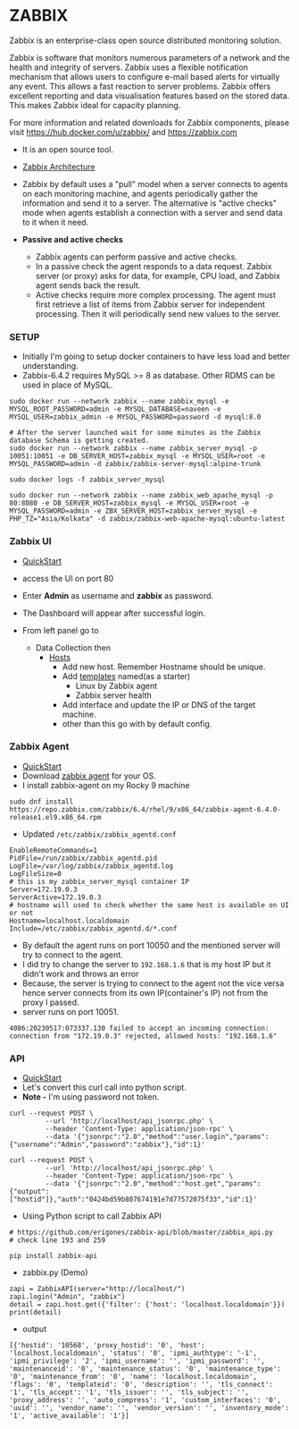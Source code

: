 # ZABBIX

Zabbix is an enterprise-class open source distributed monitoring solution.

Zabbix is software that monitors numerous parameters of a network and the health and integrity of servers. Zabbix uses a flexible notification mechanism that allows users to configure e-mail based alerts for virtually any event. This allows a fast reaction to server problems. Zabbix offers excellent reporting and data visualisation features based on the stored data. This makes Zabbix ideal for capacity planning.

For more information and related downloads for Zabbix components, please visit https://hub.docker.com/u/zabbix/ and https://zabbix.com

- It is an open source tool.
- [Zabbix Architecture](https://www.zabbix.com/documentation/current/en/manual/introduction/overview)
- Zabbix by default uses a "pull" model when a server connects to agents on each monitoring machine, and agents periodically gather the information and send it to a server. The alternative is "active checks" mode when agents establish a connection with a server and send data to it when it need.
- **Passive and active checks**

  - Zabbix agents can perform passive and active checks.
  - In a passive check the agent responds to a data request. Zabbix server (or proxy) asks for data, for example, CPU load, and Zabbix agent sends back the result.
  - Active checks require more complex processing. The agent must first retrieve a list of items from Zabbix server for independent processing. Then it will periodically send new values to the server.

### SETUP

- Initially I'm going to setup docker containers to have less load and better understanding.
- Zabbix-6.4.2 requires MySQL >= 8 as database. Other RDMS can be used in place of MySQL.

```
sudo docker run --network zabbix --name zabbix_mysql -e MYSQL_ROOT_PASSWORD=admin -e MYSQL_DATABASE=naveen -e MYSQL_USER=zabbix_admin -e MYSQL_PASSWORD=password -d mysql:8.0

# After the server launched wait for some minutes as the Zabbix database Schema is getting created.
sudo docker run --network zabbix --name zabbix_server_mysql -p 10051:10051 -e DB_SERVER_HOST=zabbix_mysql -e MYSQL_USER=root -e MYSQL_PASSWORD=admin -d zabbix/zabbix-server-mysql:alpine-trunk

sudo docker logs -f zabbix_server_mysql

sudo docker run --network zabbix --name zabbix_web_apache_mysql -p 80:8080 -e DB_SERVER_HOST=zabbix_mysql -e MYSQL_USER=root -e MYSQL_PASSWORD=admin -e ZBX_SERVER_HOST=zabbix_server_mysql -e PHP_TZ="Asia/Kolkata" -d zabbix/zabbix-web-apache-mysql:ubuntu-latest
```

### Zabbix UI

- [QuickStart](https://www.zabbix.com/documentation/current/en/manual/quickstart/login)
- access the UI on port 80
- Enter **Admin** as username and **zabbix** as password.
- The Dashboard will appear after successful login.
- From left panel go to

  - Data Collection then
    - [Hosts](https://www.zabbix.com/documentation/current/en/manual/quickstart/host)
      - Add new host. Remember Hostname should be unique.
      - Add [templates](https://www.zabbix.com/documentation/current/en/manual/quickstart/template) named(as a starter)
        - Linux by Zabbix agent
        - Zabbix server health
      - Add interface and update the IP or DNS of the target machine.
      - other than this go with by default config.

### Zabbix Agent

- [QuickStart](https://www.zabbix.com/documentation/current/en/manual/concepts/agent)
- Download [zabbix agent](https://repo.zabbix.com/zabbix/6.4/) for your OS.
- I install zabbix-agent on my Rocky 9 machine

```
sudo dnf install https://repo.zabbix.com/zabbix/6.4/rhel/9/x86_64/zabbix-agent-6.4.0-release1.el9.x86_64.rpm
```

- Updated `/etc/zabbix/zabbix_agentd.conf`

```
EnableRemoteCommands=1
PidFile=/run/zabbix/zabbix_agentd.pid
LogFile=/var/log/zabbix/zabbix_agentd.log
LogFileSize=0
# this is my zabbix_server_mysql container IP
Server=172.19.0.3
ServerActive=172.19.0.3
# hostname will used to check whether the same host is available on UI or not
Hostname=localhost.localdomain
Include=/etc/zabbix/zabbix_agentd.d/*.conf
```

- By default the agent runs on port 10050 and the mentioned server will try to connect to the agent.
- I did try to change the server to `192.168.1.6` that is my host IP but it didn't work and throws an error
- Because, the server is trying to connect to the agent not the vice versa hence server connects from its own IP(container's IP) not from the proxy I passed.
- server runs on port 10051.

```
4086:20230517:073337.130 failed to accept an incoming connection: connection from "172.19.0.3" rejected, allowed hosts: "192.168.1.6"
```

### API

- [QuickStart](https://www.zabbix.com/documentation/current/en/manual/api)
- Let's convert this curl call into python script.
- **Note -** I'm using password not token.

```
curl --request POST \
         --url 'http://localhost/api_jsonrpc.php' \
         --header 'Content-Type: application/json-rpc' \
         --data '{"jsonrpc":"2.0","method":"user.login","params":{"username":"Admin","password":"zabbix"},"id":1}'

curl --request POST \
         --url 'http://localhost/api_jsonrpc.php' \
         --header 'Content-Type: application/json-rpc' \
         --data '{"jsonrpc":"2.0","method":"host.get","params":{"output":["hostid"]},"auth":"0424bd59b807674191e7d77572075f33","id":1}'
```

- Using Python script to call Zabbix API

```
# https://github.com/erigones/zabbix-api/blob/master/zabbix_api.py
# check line 193 and 259

pip install zabbix-api
```

- zabbix.py (Demo)

```
zapi = ZabbixAPI(server="http://localhost/")
zapi.login("Admin", "zabbix")
detail = zapi.host.get({'filter': {'host': 'localhost.localdomain'}})
print(detail)
```

- output

```
[{'hostid': '10568', 'proxy_hostid': '0', 'host': 'localhost.localdomain', 'status': '0', 'ipmi_authtype': '-1', 'ipmi_privilege': '2', 'ipmi_username': '', 'ipmi_password': '', 'maintenanceid': '0', 'maintenance_status': '0', 'maintenance_type': '0', 'maintenance_from': '0', 'name': 'localhost.localdomain', 'flags': '0', 'templateid': '0', 'description': '', 'tls_connect': '1', 'tls_accept': '1', 'tls_issuer': '', 'tls_subject': '', 'proxy_address': '', 'auto_compress': '1', 'custom_interfaces': '0', 'uuid': '', 'vendor_name': '', 'vendor_version': '', 'inventory_mode': '1', 'active_available': '1'}]
```
